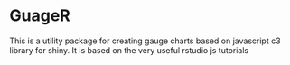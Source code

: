 # GuageR

This is a utility package for creating gauge charts based on javascript c3 library for shiny. It is based on the very useful rstudio js tutorials
